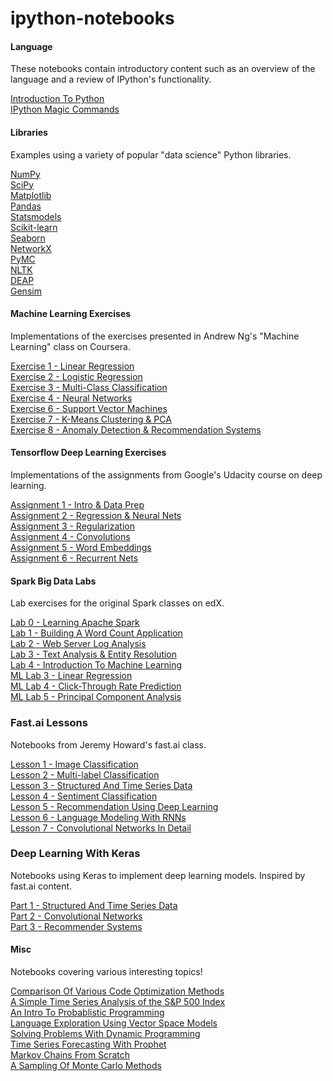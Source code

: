 ipython-notebooks
========================



#### Language

These notebooks contain introductory content such as an overview of the language and a review of IPython's functionality.

<a href="https://github.com/pagarba/ipython-notebooks/blob/master/notebooks/language/Intro.ipynb">Introduction To Python</a><br/>
<a href="https://github.com/pagarba/ipython-notebooks/blob/master/notebooks/language/IPythonMagic.ipynb">IPython Magic Commands</a>

#### Libraries

Examples using a variety of popular "data science" Python libraries.

<a href="https://github.com/pagarba/ipython-notebooks/blob/master/notebooks/libraries/NumPy.ipynb">NumPy</a><br/>
<a href="https://github.com/pagarba/ipython-notebooks/blob/master/notebooks/libraries/SciPy.ipynb">SciPy</a><br/>
<a href="https://github.com/pagarba/ipython-notebooks/blob/master/notebooks/libraries/Matplotlib.ipynb">Matplotlib</a><br/>
<a href="https://github.com/pagarba/ipython-notebooks/blob/master/notebooks/libraries/Pandas.ipynb">Pandas</a><br/>
<a href="https://github.com/pagarba/ipython-notebooks/blob/master/notebooks/libraries/Statsmodels.ipynb">Statsmodels</a><br/>
<a href="https://github.com/pagarba/ipython-notebooks/blob/master/notebooks/libraries/Scikit-learn.ipynb">Scikit-learn</a><br/>
<a href="https://github.com/pagarba/ipython-notebooks/blob/master/notebooks/libraries/Seaborn.ipynb">Seaborn</a><br/>
<a href="https://github.com/pagarba/ipython-notebooks/blob/master/notebooks/libraries/NetworkX.ipynb">NetworkX</a><br/>
<a href="https://github.com/pagarba/ipython-notebooks/blob/master/notebooks/libraries/PyMC.ipynb">PyMC</a><br/>
<a href="https://github.com/pagarba/ipython-notebooks/blob/master/notebooks/libraries/NLTK.ipynb">NLTK</a><br/>
<a href="https://github.com/pagarba/ipython-notebooks/blob/master/notebooks/libraries/DEAP.ipynb">DEAP</a><br/>
<a href="https://github.com/pagarba/ipython-notebooks/blob/master/notebooks/libraries/Gensim.ipynb">Gensim</a>

#### Machine Learning Exercises

Implementations of the exercises presented in Andrew Ng's "Machine Learning" class on Coursera.

<a href="https://github.com/pagarba/ipython-notebooks/blob/master/notebooks/ml/ML-Exercise1.ipynb">Exercise 1 - Linear Regression</a><br/>
<a href="https://github.com/pagarba/ipython-notebooks/blob/master/notebooks/ml/ML-Exercise2.ipynb">Exercise 2 - Logistic Regression</a><br/>
<a href="https://github.com/pagarba/ipython-notebooks/blob/master/notebooks/ml/ML-Exercise3.ipynb">Exercise 3 - Multi-Class Classification</a><br/>
<a href="https://github.com/pagarba/ipython-notebooks/blob/master/notebooks/ml/ML-Exercise4.ipynb">Exercise 4 - Neural Networks</a><br/>
<a href="https://github.com/pagarba/ipython-notebooks/blob/master/notebooks/ml/ML-Exercise6.ipynb">Exercise 6 - Support Vector Machines</a><br/>
<a href="https://github.com/pagarba/ipython-notebooks/blob/master/notebooks/ml/ML-Exercise7.ipynb">Exercise 7 - K-Means Clustering & PCA</a><br/>
<a href="https://github.com/pagarba/ipython-notebooks/blob/master/notebooks/ml/ML-Exercise8.ipynb">Exercise 8 - Anomaly Detection & Recommendation Systems</a>

#### Tensorflow Deep Learning Exercises

Implementations of the assignments from Google's Udacity course on deep learning.

<a href="https://github.com/pagarba/ipython-notebooks/blob/master/notebooks/tensorflow/Tensorflow-1-NotMNIST.ipynb">Assignment 1 - Intro & Data Prep</a><br/>
<a href="https://github.com/pagarba/ipython-notebooks/blob/master/notebooks/tensorflow/Tensorflow-2-FullyConnected.ipynb">Assignment 2 - Regression & Neural Nets</a><br/>
<a href="https://github.com/pagarba/ipython-notebooks/blob/master/notebooks/tensorflow/Tensorflow-3-Regularization.ipynb">Assignment 3 - Regularization</a><br/>
<a href="https://github.com/pagarba/ipython-notebooks/blob/master/notebooks/tensorflow/Tensorflow-4-Convolutions.ipynb">Assignment 4 - Convolutions</a><br/>
<a href="https://github.com/pagarba/ipython-notebooks/blob/master/notebooks/tensorflow/Tensorflow-5-Word2Vec.ipynb">Assignment 5 - Word Embeddings</a><br/>
<a href="https://github.com/pagarba/ipython-notebooks/blob/master/notebooks/tensorflow/Tensorflow-6-LSTM.ipynb">Assignment 6 - Recurrent Nets</a>

#### Spark Big Data Labs

Lab exercises for the original Spark classes on edX.

<a href="https://github.com/pagarba/ipython-notebooks/blob/master/notebooks/spark/Spark-Lab0-Tutorial.ipynb">Lab 0 - Learning Apache Spark</a><br/>
<a href="https://github.com/pagarba/ipython-notebooks/blob/master/notebooks/spark/Spark-Lab1-WordCount.ipynb">Lab 1 - Building A Word Count Application</a><br/>
<a href="https://github.com/pagarba/ipython-notebooks/blob/master/notebooks/spark/Spark-Lab2-ApacheLog.ipynb">Lab 2 - Web Server Log Analysis</a><br/>
<a href="https://github.com/pagarba/ipython-notebooks/blob/master/notebooks/spark/Spark-Lab3-EntityResolution.ipynb">Lab 3 - Text Analysis & Entity Resolution</a><br/>
<a href="https://github.com/pagarba/ipython-notebooks/blob/master/notebooks/spark/Spark-Lab4-MachineLearning.ipynb">Lab 4 - Introduction To Machine Learning</a><br/>
<a href="https://github.com/pagarba/ipython-notebooks/blob/master/notebooks/spark/Spark-ML-Lab3-LinearRegression.ipynb">ML Lab 3 - Linear Regression</a><br/>
<a href="https://github.com/pagarba/ipython-notebooks/blob/master/notebooks/spark/Spark-ML-Lab4-CriteoPrediction.ipynb">ML Lab 4 - Click-Through Rate Prediction</a><br/>
<a href="https://github.com/pagarba/ipython-notebooks/blob/master/notebooks/spark/Spark-ML-Lab5-NeuroPCA.ipynb">ML Lab 5 - Principal Component Analysis</a>

### Fast.ai Lessons

Notebooks from Jeremy Howard's fast.ai class.

<a href="hhttps://github.com/pagarba/ipython-notebooks/blob/master/notebooks/fastai/Fastai-Lesson1.ipynb">Lesson 1 - Image Classification</a><br/>
<a href="https://github.com/pagarba/ipython-notebooks/blob/master/notebooks/fastai/Fastai-Lesson2.ipynb">Lesson 2 - Multi-label Classification</a><br/>
<a href="https://github.com/pagarba/ipython-notebooks/blob/master/notebooks/fastai/Fastai-Lesson3.ipynb">Lesson 3 - Structured And Time Series Data</a><br/>
<a href="https://github.com/pagarba/ipython-notebooks/blob/master/notebooks/fastai/Fastai-Lesson4.ipynb">Lesson 4 - Sentiment Classification</a><br/>
<a href="https://github.com/pagarba/ipython-notebooks/blob/master/notebooks/fastai/Fastai-Lesson5.ipynb">Lesson 5 - Recommendation Using Deep Learning</a><br/>
<a href="https://github.com/pagarba/ipython-notebooks/blob/master/notebooks/fastai/Fastai-Lesson6.ipynb">Lesson 6 - Language Modeling With RNNs</a><br/>
<a href="https://github.com/pagarba/ipython-notebooks/blob/master/notebooks/fastai/Fastai-Lesson7.ipynb">Lesson 7 - Convolutional Networks In Detail</a>

### Deep Learning With Keras

Notebooks using Keras to implement deep learning models.  Inspired by fast.ai content.

<a href="https://github.com/pagarba/ipython-notebooks/blob/master/notebooks/keras/StructuredTimeSeries.ipynb">Part 1 - Structured And Time Series Data</a><br/>
<a href="https://github.com/pagarba/ipython-notebooks/blob/master/notebooks/keras/ConvolutionalNetworks.ipynb">Part 2 - Convolutional Networks</a><br/>
<a href="https://github.com/pagarba/ipython-notebooks/blob/master/notebooks/keras/RecommenderSystems.ipynb">Part 3 - Recommender Systems</a>

#### Misc

Notebooks covering various interesting topics!

<a href="https://github.com/pagarba/ipython-notebooks/blob/master/notebooks/misc/CodeOptimization.ipynb">Comparison Of Various Code Optimization Methods</a><br/>
<a href="https://github.com/pagarba/ipython-notebooks/blob/master/notebooks/misc/TimeSeriesStockAnalysis.ipynb">A Simple Time Series Analysis of the S&P 500 Index</a><br/>
<a href="https://github.com/pagarba/ipython-notebooks/blob/master/notebooks/misc/ProbablisticProgramming.ipynb">An Intro To Probablistic Programming</a><br/>
<a href="https://github.com/pagarba/ipython-notebooks/blob/master/notebooks/misc/LanguageVectors.ipynb">Language Exploration Using Vector Space Models</a><br/>
<a href="https://github.com/pagarba/ipython-notebooks/blob/master/notebooks/misc/DynamicProgramming.ipynb">Solving Problems With Dynamic Programming</a><br/>
<a href="https://github.com/pagarba/ipython-notebooks/blob/master/notebooks/misc/ProphetForecasting.ipynb">Time Series Forecasting With Prophet</a><br/>
<a href="https://github.com/pagarba/ipython-notebooks/blob/master/notebooks/misc/MarkovChains.ipynb">Markov Chains From Scratch</a><br/>
<a href="https://github.com/pagarba/ipython-notebooks/blob/master/notebooks/misc/MonteCarlo.ipynb">A Sampling Of Monte Carlo Methods</a>
